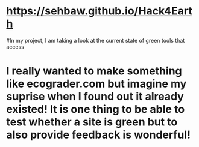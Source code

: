 
# https://sehbaw.github.io/Hack4Earth



#In my project, I am taking a look at the current state of green tools that access

# I really wanted to make something like ecograder.com but imagine my suprise when I found out it already existed! It is one thing to be able to test whether a site is green but to also provide feedback is wonderful!

